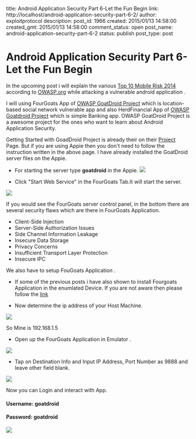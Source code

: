 title: Android Application Security Part 6-Let the Fun Begin
link: http://localhost/android-application-security-part-6-2/
author: exploitprotocol
description: 
post_id: 1966
created: 2015/01/13 14:58:00
created_gmt: 2015/01/13 14:58:00
comment_status: open
post_name: android-application-security-part-6-2
status: publish
post_type: post

# Android Application Security Part 6-Let the Fun Begin

In the upcoming post i will explain the various [Top 10 Mobile Risk 2014](https://www.owasp.org/index.php/OWASP_Mobile_Security_Project#tab=Top_10_Mobile_Risks) according to [OWASP.org](http://www.owasp.org) while attacking a vulnerable android application .

I will using FourGoats App of [OWASP GoatDroid Project](https://github.com/jackMannino/OWASP-GoatDroid-Project/wiki) which is location-based social network vulnerable app and also HerdFinancial App of [OWASP Goatdroid Project](https://github.com/jackMannino/OWASP-GoatDroid-Project/wik) which is simple Banking app. OWASP GoatDroid Project is a awesome project for the ones who want to learn about Android Application Security.

Getting Started with GoadDroid Project is already their on their [Project](https://github.com/jackMannino/OWASP-GoatDroid-Project/wiki/Getting-Started) Page. But if you are using Appie then you don't need to follow the instruction written in the above page. I have already installed the GoatDroid server files on the Appie.

  * For starting the server type **goatdroid** in the Appie. ![](https://i.imgur.com/Rtn45V6.png)

  * Click "Start Web Service" in the FourGoats Tab.It will start the server.

![](https://i.imgur.com/VKp0xFJ.png)

If you would see the FourGoats server control panel, in the bottom there are several security flaws which are there in FourGoats Application.

  * Client-Side Injection
  * Server-Side Authorization Issues
  * Side Channel Information Leakage
  * Insecure Data Storage
  * Privacy Concerns
  * Insufficient Transport Layer Protection
  * Insecure IPC

We also have to setup FouGoats Application .

  * If some of the previous posts i have also shown to install Fourgoats Application in the enumlated Device. If you are not aware then please follow the [link](http://manifestsecurity.com/android-application-security-part-4/#ADBinstall)

  * Now determine the ip address of your Host Machine.

![](https://i.imgur.com/vpsg70J.png)

So Mine is 192.168.1.5

  * Open up the FourGoats Application in Emulator .

![](https://i.imgur.com/n3IAvIO.png)

  * Tap on Destination Info and Input IP Address, Port Number as 9888 and leave other field blank.

![](https://i.imgur.com/6BcSvwZ.png)

Now you can Login and interact with App.

#### Username: goatdroid

#### Password: goatdroid

![](https://i.imgur.com/uNQ59Mk.png)